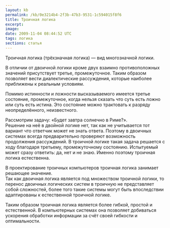 ```yaml
---
layout: kb
permalink: /kb/0e3214b4-2f3b-47b3-9531-1c594015f8f6
title: Троичная логика
excerpt:
image:
date: 2009-11-04 08:44:52 UTC
tags: логика
sections: статья
---
```


<p>Троичная логика (трёхзначная логика) — вид многозначной логики.</p>
<p>В отличии от двоичной логики кроме двух взаимно противоположных значений присутствует третье,  промежуточное. Таким образом позволяет вести диалектические рассуждения, которые наиболее приближены к реальным условиям.</p>
<p>Помимо истинности и ложности высказываемого имеется третье состояние, промежуточное, когда нельзя сказать что суть есть ложно или суть есть истина. Это состояние можно трактовать к разряду неопределённого, неизвестного.</p>
<p>Рассмотрим задачу: «Будет завтра солнечно в Риме?».<br />
Решение на неё в двойной логике нет, так как не учитывается тот вариант что ответчик может не знать ответа. Поэтому в двоичных системах всегда предварительно проверяют возможность продолжения рассуждений. В троичной логике такая задача решается с ходу благодаря третьему, промежуточному состоянию. Испытуемый может сразу ответить: да, нет и не знаю. Именно поэтому троичная логика естественна.</p>
<p>В проектирование троичных компьютеров троичная логика занимает решающее значение. <br />
Так как двоичная логика является под множеством троичной логики, то перенос двоичных логических систем в троичную не представляет собой сложностей, более того такие системы могут быть впоследствии адаптированы к естественной троичной логике.</p>
<p>Таким образом троичная логика является более гибкой, простой и естественной. В компьютерных системах она позволяет добиваться ускорения обработки информации за счёт своей гибкости и оптимальности.</p>
